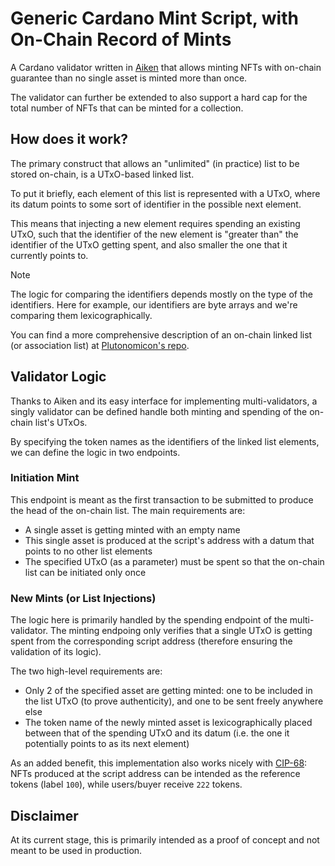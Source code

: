 # Generic Cardano Mint Script, with On-Chain Record of Mints

A Cardano validator written in [Aiken](https://aiken-lang.org) that allows
minting NFTs with on-chain guarantee than no single asset is minted more than
once.

The validator can further be extended to also support a hard cap for the total
number of NFTs that can be minted for a collection.


## How does it work?

The primary construct that allows an "unlimited" (in practice) list to be
stored on-chain, is a UTxO-based linked list.

To put it briefly, each element of this list is represented with a UTxO, where
its datum points to some sort of identifier in the possible next element.

This means that injecting a new element requires spending an existing UTxO,
such that the identifier of the new element is "greater than" the identifier of
the UTxO getting spent, and also smaller the one that it currently points to.

> [!NOTE]
> The logic for comparing the identifiers depends mostly on the type of the
> identifiers. Here for example, our identifiers are byte arrays and we're
> comparing them lexicographically.

You can find a more comprehensive description of an on-chain linked list (or
association list) at [Plutonomicon's repo](https://github.com/Plutonomicon/plutonomicon/blob/94d615c68eae8efd4c89098a83d9e236ae9171a9/assoc.md).


## Validator Logic

Thanks to Aiken and its easy interface for implementing multi-validators, a
singly validator can be defined handle both minting and spending of the
on-chain list's UTxOs.

By specifying the token names as the identifiers of the linked list elements,
we can define the logic in two endpoints.

### Initiation Mint

This endpoint is meant as the first transaction to be submitted to produce the
head of the on-chain list. The main requirements are:
- A single asset is getting minted with an empty name
- This single asset is produced at the script's address with a datum that
  points to no other list elements
- The specified UTxO (as a parameter) must be spent so that the on-chain list
  can be initiated only once


### New Mints (or List Injections)

The logic here is primarily handled by the spending endpoint of the
multi-validator. The minting endpoing only verifies that a single UTxO is
getting spent from the corresponding script address (therefore ensuring the
validation of its logic).

The two high-level requirements are:
- Only 2 of the specified asset are getting minted: one to be included in the
  list UTxO (to prove authenticity), and one to be sent freely anywhere else
- The token name of the newly minted asset is lexicographically placed between
  that of the spending UTxO and its datum (i.e. the one it potentially points
  to as its next element)

As an added benefit, this implementation also works nicely with [CIP-68](https://github.com/cardano-foundation/CIPs/tree/7687f28447359cd2bdbc945b6acf651906e1583b/CIP-0068): NFTs
produced at the script address can be intended as the reference tokens
(label `100`), while users/buyer receive `222` tokens.


## Disclaimer

At its current stage, this is primarily intended as a proof of concept and not
meant to be used in production.
